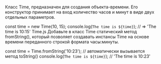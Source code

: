 Класс Time, предназначен для создания объекта-времени.
Его конструктор принимает на вход количество часов и минут в виде двух отдельных параметров.

const time = new Time(10, 15);
console.log(`The time is ${time}`); // => 'The time is 10:15'
Time.js
Добавьте в класс Time статический метод fromString(),
который позволяет создавать инстансы Time на основе времени переданного строкой формата часы:минуты.

const time = Time.fromString('10:23');
// автоматически вызывается метод toString()
console.log(`The time is ${time}`); // 'The time is 10:23'